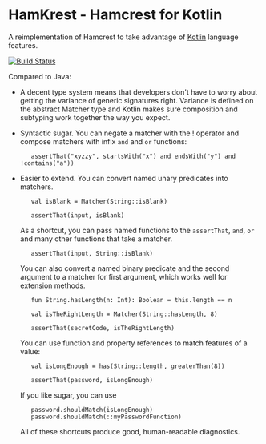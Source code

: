 HamKrest - Hamcrest for Kotlin
==============================

A reimplementation of Hamcrest to take advantage of [Kotlin](https://kotlinlang.org/) language features.

[![Build Status](https://travis-ci.org/npryce/hamkrest.svg?branch=master)](https://travis-ci.org/npryce/hamkrest)

Compared to Java:

 * A decent type system means that developers don't have to worry about getting the variance of generic signatures right.  Variance is defined on the abstract Matcher type and Kotlin makes sure composition and subtyping work together the way you expect.
 * Syntactic sugar. You can negate a matcher with the ! operator and compose matchers with infix `and` and `or` functions:

          assertThat("xyzzy", startsWith("x") and endsWith("y") and !contains("a"))

 * Easier to extend. You can convert named unary predicates into matchers.

          val isBlank = Matcher(String::isBlank)

          assertThat(input, isBlank)

   As a shortcut, you can pass named functions to the `assertThat`, `and`, `or` and many other functions that take a matcher.

          assertThat(input, String::isBlank)

   You can also convert a named binary predicate and the second argument to a matcher for first argument, which works well for extension methods.

          fun String.hasLength(n: Int): Boolean = this.length == n

          val isTheRightLength = Matcher(String::hasLength, 8)

          assertThat(secretCode, isTheRightLength)

   You can use function and property references to match features of a value:

          val isLongEnough = has(String::length, greaterThan(8))

          assertThat(password, isLongEnough)

   If you like sugar, you can use

          password.shouldMatch(isLongEnough)
          password.shouldMatch(::myPasswordFunction)

   All of these shortcuts produce good, human-readable diagnostics.
